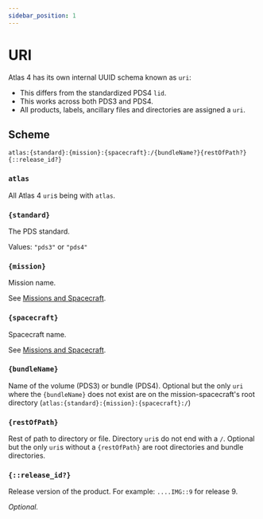 ```yaml
---
sidebar_position: 1
---
```


# URI

Atlas 4 has its own internal UUID schema known as `uri`:

- This differs from the standardized PDS4 `lid`.
- This works across both PDS3 and PDS4.
- All products, labels, ancillary files and directories are assigned a `uri`.

## Scheme

```
atlas:{standard}:{mission}:{spacecraft}:/{bundleName?}{restOfPath?}{::release_id?}
```

### `atlas`

All Atlas 4 `uri`s being with `atlas`.

### `{standard}`

The PDS standard.

Values:
`"pds3"` or `"pds4"`

### `{mission}`

Mission name.

See [Missions and Spacecraft](../standards/missions-and-spacecraft).

### `{spacecraft}`

Spacecraft name.

See [Missions and Spacecraft](../standards/missions-and-spacecraft).

### `{bundleName}`

Name of the volume (PDS3) or bundle (PDS4). Optional but the only `uri` where the `{bundleName}` does not exist are on the mission-spacecraft's root directory (`atlas:{standard}:{mission}:{spacecraft}:/`)

### `{restOfPath}`

Rest of path to directory or file. Directory `uri`s do not end with a `/`. Optional but the only `uri`s without a `{restOfPath}` are root directories and bundle directories.

### `{::release_id?}`

Release version of the product. For example: `....IMG::9` for release 9.

_Optional._
